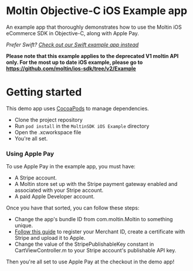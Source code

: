 # Moltin Objective-C iOS Example app
An example app that thoroughly demonstrates how to use the Moltin iOS eCommerce SDK in Objective-C, along with Apple Pay.

*Prefer Swift? [Check out our Swift example app instead](https://github.com/moltin/ios-swift-example)*

**Please note that this example applies to the deprecated V1 moltin API only. For the most up to date iOS example, please go to https://github.com/moltin/ios-sdk/tree/v2/Example**

# Getting started
This demo app uses [CocoaPods](https://guides.cocoapods.org/using/getting-started.html#getting-started) to manage dependencies. 
- Clone the project repository
- Run `pod install` in the `MoltinSDK iOS Example` directory
- Open the .xcworkspace file
- You're all set.

### Using Apple Pay
To use Apple Pay in the example app, you must have: 
 - A Stripe account.
 - A Moltin store set up with the Stripe payment gateway enabled and associated with your Stripe account.
 - A paid Apple Developer account.

Once you have that sorted, you can follow these steps:

 - Change the app's bundle ID from com.moltin.Moltin to something unique.
 - [Follow this guide](https://stripe.com/docs/mobile/apple-pay) to register your Merchant ID, create a certificate with Stripe and upload it to Apple.
 - Change the value of the StripePublishableKey constant in CartViewController.m to your Stripe account's publishable API key.

Then you're all set to use Apple Pay at the checkout in the demo app!
